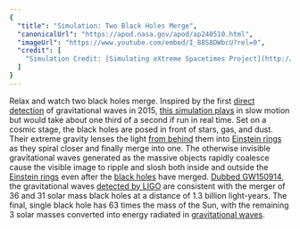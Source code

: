 ```yaml
---
{
  "title": "Simulation: Two Black Holes Merge",
  "canonicalUrl": "https://apod.nasa.gov/apod/ap240510.html",
  "imageUrl": "https://www.youtube.com/embed/I_88S8DWbcU?rel=0",
  "credit": [
    "Simulation Credit: [Simulating eXtreme Spacetimes Project](http://www.black-holes.org/)"
  ]
}
---
```


Relax and watch two black holes merge. Inspired by the first [direct detection](https://www.ligo.caltech.edu/news/ligo20160211) of gravitational waves in 2015, [this simulation plays](https://www.ligo.caltech.edu/video/ligo20160211v3) in slow motion but would take about one third of a second if run in real time. Set on a cosmic stage, the black holes are posed in front of stars, gas, and dust. Their extreme gravity lenses the light [from behind](https://apod.nasa.gov/apod/ap141026.html) them into [Einstein rings](https://apod.nasa.gov/apod/ap080728.html) as they spiral closer and finally merge into one. The otherwise invisible gravitational waves generated as the massive objects rapidly coalesce cause the visible image to ripple and slosh both inside and outside the [Einstein rings](https://en.wikipedia.org/wiki/Einstein_ring) even after the [black holes](https://www.black-holes.org/the-science-numerical-relativity/numerical-relativity/gravitational-lensing) have merged. [Dubbed GW150914](http://journals.aps.org/prl/abstract/10.1103/PhysRevLett.116.061102), the gravitational waves [detected by LIGO](https://en.wikipedia.org/wiki/List_of_gravitational_wave_observations) are consistent with the merger of 36 and 31 solar mass black holes at a distance of 1.3 billion light-years. The final, single black hole has 63 times the mass of the Sun, with the remaining 3 solar masses converted into energy radiated in [gravitational waves](https://www.ligo.caltech.edu/page/gravitational-waves).
